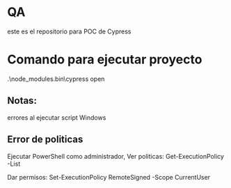 # QA
este es el repositorio para POC de Cypress

# Comando para ejecutar proyecto
 .\node_modules\.bin\cypress open 

 ## Notas:
 errores al ejecutar script Windows
 
 ## Error de politicas
 Ejecutar PowerShell como administrador, Ver politicas:
    Get-ExecutionPolicy -List

 Dar permisos:
    Set-ExecutionPolicy RemoteSigned -Scope CurrentUser ​